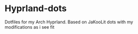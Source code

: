 # Hyprland-dots
Dotfiles for my Arch Hyprland. Based on JaKooLit dots with my modifications as i see fit
